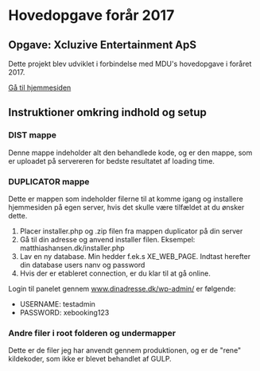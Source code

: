 # Hovedopgave forår 2017

## Opgave: Xcluzive Entertainment ApS

Dette projekt blev udviklet i forbindelse med MDU's hovedopgave i foråret 2017.

[Gå til hjemmesiden](http://www.matthiashansen.dk)

## Instruktioner omkring indhold og setup

### DIST mappe

Denne mappe indeholder alt den behandlede kode, og er den mappe, som er uploadet på servereren for bedste resultatet af loading time.


### DUPLICATOR mappe

Dette er mappen som indeholder filerne til at komme igang og installere hjemmesiden på egen server, hvis det skulle være tilfældet at du ønsker dette.

1. Placer installer.php og .zip filen fra mappen duplicator på din server
2. Gå til din adresse og anvend installer filen. Eksempel: matthiashansen.dk/installer.php
3. Lav en ny database. Min hedder f.ek.s XE_WEB_PAGE. Indtast herefter din database users nanv og password
4. Hvis der er etableret connection, er du klar til at gå online.

Login til panelet gennem www.dinadresse.dk/wp-admin/ er følgende:
* USERNAME: testadmin
* PASSWORD: xebooking123


### Andre filer i root folderen og undermapper

Dette er de filer jeg har anvendt gennem produktionen, og er de "rene" kildekoder, som ikke er blevet behandlet af GULP.
